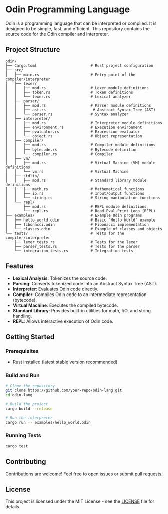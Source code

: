 # Odin Programming Language

Odin is a programming language that can be interpreted or compiled. It is designed to be simple, fast, and efficient. This repository contains the source code for the Odin compiler and interpreter.

## Project Structure

```plaintext
odin/
├── Cargo.toml                        # Rust project configuration
├── src/
│   ├── main.rs                       # Entry point of the compiler/interpreter
│   ├── lexer/
│   │   ├── mod.rs                    # Lexer module definitions
│   │   ├── token.rs                  # Token definitions
│   │   └── lexer.rs                  # Lexical analyzer
│   ├── parser/
│   │   ├── mod.rs                    # Parser module definitions
│   │   ├── ast.rs                     # Abstract Syntax Tree (AST)
│   │   └── parser.rs                 # Syntax analyzer
│   ├── interpreter/
│   │   ├── mod.rs                    # Interpreter module definitions
│   │   ├── environment.rs            # Execution environment
│   │   ├── evaluator.rs              # Expression evaluator
│   │   └── object.rs                 # Object representation
│   ├── compiler/
│   │   ├── mod.rs                    # Compiler module definitions
│   │   ├── bytecode.rs               # Bytecode definition
│   │   └── compiler.rs               # Compiler
│   ├── vm/
│   │   ├── mod.rs                    # Virtual Machine (VM) module definitions
│   │   └── vm.rs                     # Virtual Machine
│   ├── stdlib/
│   │   ├── mod.rs                    # Standard library module definitions
│   │   ├── math.rs                   # Mathematical functions
│   │   ├── io.rs                     # Input/output functions
│   │   └── string.rs                 # String manipulation functions
│   └── repl/
│       ├── mod.rs                    # REPL module definitions
│       └── repl.rs                   # Read-Eval-Print Loop (REPL)
├── examples/                         # Example Odin programs
│   ├── hello_world.odin              # Basic "Hello World" example
│   ├── fibonacci.odin                # Fibonacci implementation
│   └── classes.odin                  # Example of classes and objects
└── tests/                            # Tests for the compiler/interpreter
    ├── lexer_tests.rs                # Tests for the lexer
    ├── parser_tests.rs               # Tests for the parser
    └── integration_tests.rs          # Integration tests
```

## Features

- **Lexical Analysis**: Tokenizes the source code.
- **Parsing**: Converts tokenized code into an Abstract Syntax Tree (AST).
- **Interpreter**: Evaluates Odin code directly.
- **Compiler**: Compiles Odin code to an intermediate representation (bytecode).
- **Virtual Machine**: Executes the compiled bytecode.
- **Standard Library**: Provides built-in utilities for math, I/O, and string handling.
- **REPL**: Allows interactive execution of Odin code.

## Getting Started

### Prerequisites
- Rust installed (latest stable version recommended)

### Build and Run
```sh
# Clone the repository
git clone https://github.com/your-repo/odin-lang.git
cd odin-lang

# Build the project
cargo build --release

# Run the interpreter
cargo run -- examples/hello_world.odin
```

### Running Tests
```sh
cargo test
```

## Contributing
Contributions are welcome! Feel free to open issues or submit pull requests.

## License
This project is licensed under the MIT License - see the [LICENSE](LICENSE) file for details.